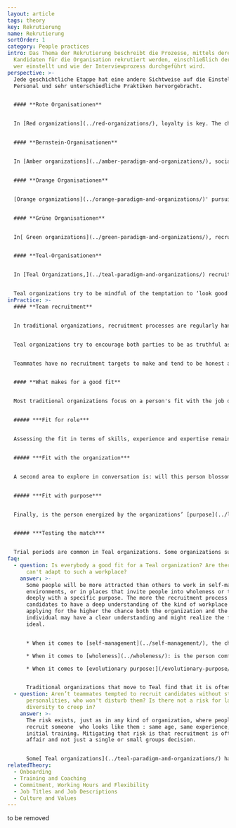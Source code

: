 ```yaml
---
layout: article
tags: theory
key: Rekrutierung
name: Rekrutierung
sortOrder: 1
category: People practices
intro: Das Thema der Rekrutierung beschreibt die Prozesse, mittels derer externe
  Kandidaten für die Organisation rekrutiert werden, einschließlich der Frage,
  wer einstellt und wie der Interviewprozess durchgeführt wird.
perspective: >-
  Jede geschichtliche Etappe hat eine andere Sichtweise auf die Einstellung von
  Personal und sehr unterschiedliche Praktiken hervorgebracht.


  #### **Rote Organisationen**


  In [Red organizations](../red-organizations/), loyalty is key. The chief surrounds himself with family members or other people he feels he can trust or keep in line through both fear and a promise to take care of them. Recruitment boils down to co-option, and there are often ritualized joining practices where the newcomer chooses allegiance to the boss, who offers protection in return. 


  #### **Bernstein-Organisationen**


  In [Amber organizations](../amber-paradigm-and-organizations/), social stratification is the basis for recruitment. To apply for a job, candidates need to have a specific background. Historically, this hierarchical stratification in organizations paralleled social stratification: priests were recruited from peasantry; bishops and cardinals, from aristocracy. A man (and certainly a woman) born into the working class would not aspire to a management position, and once entering the organization, would not climb high. Today’s Amber organizations still tend to abide by social stratification, albeit in subtler ways. In government agencies, schools, and the military, positions higher than a certain level often still require a specific diploma or a certain number of years of experience. The person recruited might not be the most qualified, but the one that meets all the criteria.


  #### **Orange Organisationen**


  [Orange organizations](../orange-paradigm-and-organizations/)' pursuit of performance, efficiency and innovation makes them focus their recruitment efforts on selecting the candidates with the best skills, the most relevant experience and expertise for a specific role, as well as the best future potential for development. In some large corporations, interviews are conducted by specialized Human Resources personnel (for top leadership roles by external "head hunter" search firms,) in most cases in conjunction with the person's future manager. Significant effort and resources have been deployed to develop interview techniques and training, as well as assessments tools to help organizations optimize their success rate in recruitment.


  #### **Grüne Organisationen**


  In[ Green organizations](../green-paradigm-and-organizations/), recruitment revolves around shared culture as much as on the specific skills of the candidate. Candidates for management positions are rigorously screened on their mindset, behavior and values: are they ready to empower their subordinates, to be a coach rather than a top-down decision maker? Will they lead with humility? The focus on culture elevates human resources to a central role. 


  #### **Teal-Organisationen**


  In [Teal Organizations,](../teal-paradigm-and-organizations/) recruitment is led by the team in need of a new member, not by Human Resources (often, an HR function doesn’t exist.) Conversations with candidates tend to center around three topics: Fit with the role, fit with the organization, and fit with the purpose. The last two are often considered more important, as in self-managing organizations, there is much fluidity around roles. A period of testing is often arranged so that both parties can honestly assess if the match is meant to be.


  Teal organizations try to be mindful of the temptation to ‘look good’ to candidates during recruitment. The premise is that both parties are trying to answer one simple, fundamental question: Do we sense that we are meant to journey together? This question can only be meaningfully answered when conversations are rooted in honesty and integrity, with a willingness to inquire deeply and openly.
inPractice: >-
  #### **Team recruitment**


  In traditional organizations, recruitment processes are regularly handled by Human Resources personnel. Their interest is to quickly fill an open position with a suitable candidate  as their performance is sometimes measured by the number of job openings that they fill. It is in their best interest to present a positive view of the company and the role in order to encourage the candidate to accept the offer. In the same way, candidates try to present themselves and their job experience in the most positive light to increase the chances that they will receive an offer of employment.


  Teal organizations try to encourage both parties to be as truthful as possible with each other. The interviews are handled by future teammates who simply want to decide if they want to work with the candidate on a daily basis. The team can take advice and counsel from HR if such a function exists, but they are in charge of the process and decision. Having 10 to 12 conversations is not unusual to provide time for both parties to feel each other out and establish if the fit will work well for the team and the candidate.


  Teammates have no recruitment targets to make and tend to be honest about their workplace. If they oversell the company to their potential new teammate, they would have to live with the consequences of that on a daily basis. Because team members tend to be honest about the workplace, candidates feel invited to be honest too. Candidates often meet all their future colleagues, tour the premises, are invited to genuinely ask all sorts of questions to determine if it really is a place they feel called to work for. Many Teal Organizations report that their recruitment process and decisions can take significantly longer than usual. They sometimes accept slower growth, keeping a posting open until they find a person that fits not only the job opening but also the organization and its purpose.


  #### **What makes for a good fit**


  Most traditional organizations focus on a person's fit with the job description. Teal organizations tend to take a broader perspective, designing recruitment as a two-way discovery process to answer one fundamental question: Are we meant to journey together?


  ##### ***Fit for role***


  Assessing the fit in terms of skills, experience and expertise remains an important component of the recruitment process, especially for specific roles requiring expertise. Roles in self-managing organizations are exchanged very fluidly, though. For that reason, the "fit for role" is often not considered to be paramount, as it is likely that a person's roles might change quickly. Self-managing organizations experience that when employees are motivated to take on a new and challenging role, they  pick up new skills and experience in surprisingly little time.


  ##### ***Fit with the organization***


  A second area to explore in conversation is: will this person blossom in the organization? Will he or she thrive in a self-organizing environment? Does the person feel aligned by the organization's values? Does he or she "click" with the colleagues? Many Teal organizations, like [Morning Star](http://www.morningstarco.com/), give candidates a training in self-management, so candidates can determine if that is what they want. Other organizations create moments in the recruitment process to have in-depth discussions about the company's and the candidate's values.


  ##### ***Fit with purpose***


  Finally, is the person energized by the organizations’ [purpose](../listening-to-purpose/)? Is there something in the person's history that makes them resonate, makes them want to serve this purpose at this moment in their life? The discussion triggered by these questions can reach substantial depth and help both the candidate and the organization learn more about themselves. Recruitment becomes a process of self-inquiry as much as a process of mutual assessment.


  ##### ***Testing the match***


  Trial periods are common in Teal organizations. Some organizations such as [FAVI ](http://www.favi.com/en/)make extended use of this period for both parties to test whether the match works well in the long run. [Zappos ](https://en.wikipedia.org/wiki/Zappos)offers its new hires a $3,000 check if they have second thoughts and choose to quit during the four-week orientation. The idea is that everyone will be better off if they don’t stay in what promises to be an unhappy marriage.
faq:
  - question: Is everybody a good fit for a Teal organization? Are there people who
      can't adapt to such a workplace?
    answer: >-
      Some people will be more attracted than others to work in self-managing
      environments, or in places that invite people into wholeness or to engage
      deeply with a specific purpose. The more the recruitment process allows
      candidates to have a deep understanding of the kind of workplace they are
      applying for the higher the chance both the organization and the
      individual may have a clear understanding and might realize the fit is not
      ideal.


      * When it comes to [self-management](../self-management/), the challenge tends to be different, depending on a person's background. If the candidate is used to being a manager or to work in a staff position with power over operating units, it can be a challenging transition. Candidates who have previously worked in the lower levels of the organization may find it hard at first to deal with the higher levels of commitment and personal responsibility that self-management requires.

      * When it comes to [wholeness](../wholeness/): is the person comfortable with an environment where colleagues are expecting each other to be open and vulnerable, to show up from a place of wholeness?

      * When it comes to [evolutionary purpose:](/evolutionary-purpose/) does the person resonate with the organization's purpose, and do they feel ok with an environment in which there is little predict & control, and more sense and respond?


      Traditional organizations that move to Teal find that it is often hard to predict who will thrive in the new environment or not. Some people suddenly blossom, whereas others where everyone predicted they would love it find it hard. So taking time in the recruitment process and building in, when possible, a test period might be helpful to increases chances of a good fit.
  - question: Aren’t teammates tempted to recruit candidates without strong
      personalities, who won't disturb them? Is there not a risk for lack of
      diversity to creep in?
    answer: >-
      The risk exists, just as in any kind of organization, where people prefer
      recruit someone  who looks like them : same age, same experience, same
      initial training. Mitigating that risk is that recruitment is often a team
      affair and not just a single or small groups decision. 


      Some[ Teal organizations](../teal-paradigm-and-organizations/) have invented processes to preserve diversity (see below RHD  bi-monthly “isms in the workplace meeting”).
relatedTheory:
  - Onboarding
  - Training and Coaching
  - Commitment, Working Hours and Flexibility
  - Job Titles and Job Descriptions
  - Culture and Values
---
```

to be removed